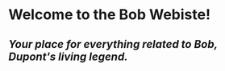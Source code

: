 # Welcome to the Bob Webiste! 

## *Your place for everything related to Bob, Dupont's living legend.* 

